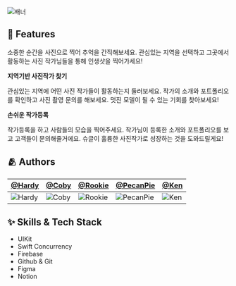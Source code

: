 ![배너](https://user-images.githubusercontent.com/57849386/204937286-4349c9e7-86e9-4abb-a28e-e7645ce51b1a.png)

## :pushpin: Features
소중한 순간을 사진으로 찍어 추억을 간직해보세요.
관심있는 지역을 선택하고 그곳에서 활동하는 사진 작가님들을 통해 인생샷을 찍어가세요!

**지역기반 사진작가 찾기**

관심있는 지역에 어떤 사진 작가들이 활동하는지 둘러보세요. 작가의 소개와 포트폴리오를 확인하고 사진 촬영 문의를 해보세요. 멋진 모델이 될 수 있는 기회를 찾아보세요!

**손쉬운 작가등록**

작가등록을 하고 사람들의 모습을 찍어주세요. 작가님이 등록한 소개와 포트폴리오를 보고 고객들이 문의해줄거에요. 슈글이 훌륭한 사진작가로 성장하는 것을 도와드릴게요!


## :people_hugging: Authors

[@Hardy](https://github.com/Kim-Yeon-ho) | [@Coby](https://github.com/coby5502) | [@Rookie](https://github.com/Rookie0031) | [@PecanPie](https://github.com/PecanPiePOS) | [@Ken](https://github.com/obtusa07) |
:---|:---|:---|:---|:---
![Hardy](https://avatars.githubusercontent.com/u/81131715?v=4) | ![Coby](https://avatars.githubusercontent.com/u/57849386?v=4) |  ![Rookie](https://avatars.githubusercontent.com/u/103009135?v=4) |  ![PecanPie](https://avatars.githubusercontent.com/u/89404664?v=4) |![Ken](https://avatars.githubusercontent.com/u/47441965?v=4)


## :sparkles: Skills & Tech Stack
- UIKit
- Swift Concurrency
- Firebase
- Github & Git
- Figma
- Notion
